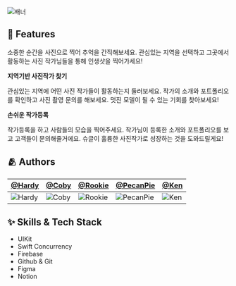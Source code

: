 ![배너](https://user-images.githubusercontent.com/57849386/204937286-4349c9e7-86e9-4abb-a28e-e7645ce51b1a.png)

## :pushpin: Features
소중한 순간을 사진으로 찍어 추억을 간직해보세요.
관심있는 지역을 선택하고 그곳에서 활동하는 사진 작가님들을 통해 인생샷을 찍어가세요!

**지역기반 사진작가 찾기**

관심있는 지역에 어떤 사진 작가들이 활동하는지 둘러보세요. 작가의 소개와 포트폴리오를 확인하고 사진 촬영 문의를 해보세요. 멋진 모델이 될 수 있는 기회를 찾아보세요!

**손쉬운 작가등록**

작가등록을 하고 사람들의 모습을 찍어주세요. 작가님이 등록한 소개와 포트폴리오를 보고 고객들이 문의해줄거에요. 슈글이 훌륭한 사진작가로 성장하는 것을 도와드릴게요!


## :people_hugging: Authors

[@Hardy](https://github.com/Kim-Yeon-ho) | [@Coby](https://github.com/coby5502) | [@Rookie](https://github.com/Rookie0031) | [@PecanPie](https://github.com/PecanPiePOS) | [@Ken](https://github.com/obtusa07) |
:---|:---|:---|:---|:---
![Hardy](https://avatars.githubusercontent.com/u/81131715?v=4) | ![Coby](https://avatars.githubusercontent.com/u/57849386?v=4) |  ![Rookie](https://avatars.githubusercontent.com/u/103009135?v=4) |  ![PecanPie](https://avatars.githubusercontent.com/u/89404664?v=4) |![Ken](https://avatars.githubusercontent.com/u/47441965?v=4)


## :sparkles: Skills & Tech Stack
- UIKit
- Swift Concurrency
- Firebase
- Github & Git
- Figma
- Notion
